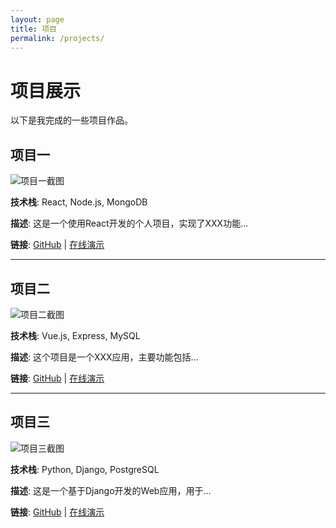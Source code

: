 ```yaml
---
layout: page
title: 项目
permalink: /projects/
---
```


# 项目展示

以下是我完成的一些项目作品。

## 项目一

![项目一截图](assets/images/project1.jpg)

**技术栈**: React, Node.js, MongoDB

**描述**: 这是一个使用React开发的个人项目，实现了XXX功能...

**链接**: [GitHub](https://github.com/您的用户名/项目一) | [在线演示](#)

---

## 项目二

![项目二截图](assets/images/project2.jpg)

**技术栈**: Vue.js, Express, MySQL

**描述**: 这个项目是一个XXX应用，主要功能包括...

**链接**: [GitHub](https://github.com/您的用户名/项目二) | [在线演示](#)

---

## 项目三

![项目三截图](assets/images/project3.jpg)

**技术栈**: Python, Django, PostgreSQL

**描述**: 这是一个基于Django开发的Web应用，用于...

**链接**: [GitHub](https://github.com/您的用户名/项目三) | [在线演示](#)